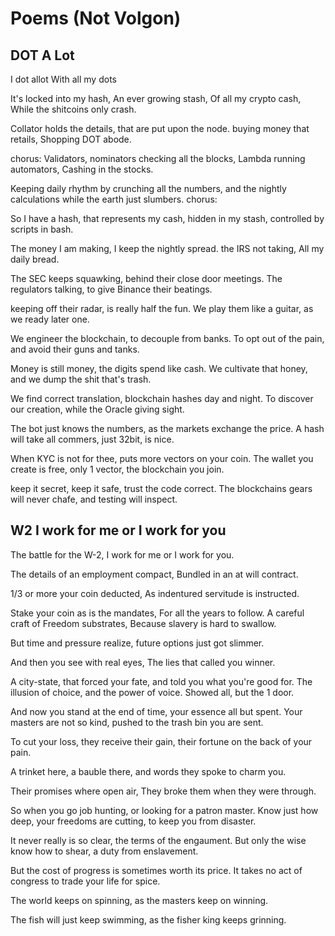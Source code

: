 # Poems (Not Volgon)

## DOT A Lot

I dot allot
With all my dots

It's locked into my hash,
An ever growing stash,
Of all my crypto cash,
While the shitcoins only crash.


Collator holds the details,
that are put upon the node.
buying money that retails,
Shopping DOT abode.

chorus:
Validators, nominators checking all the blocks,
Lambda running automators,
Cashing in the stocks.

Keeping daily rhythm by crunching all the numbers,
and the nightly calculations
while the earth just slumbers.
chorus:

So I have a hash,
that represents my cash,
hidden in my stash,
controlled by scripts in bash.

The money I am making,
I keep the nightly spread.
the IRS not taking,
All my daily bread.

The SEC keeps squawking,
behind their close door meetings.
The regulators talking,
to give Binance their beatings.

keeping off their radar,
is really half the fun.
We play them like a guitar,
as we ready later one.

We engineer the blockchain,
to decouple from banks.
To opt out of the pain,
and avoid their guns and tanks.

Money is still money,
the digits spend like cash.
We cultivate that honey,
and we dump the shit that's trash.

We find correct translation,
blockchain hashes day and night.
To discover our creation,
while the Oracle giving sight.

The bot just knows the numbers,
as the markets exchange the price.
A hash will take all commers,
just 32bit, is nice.

When KYC is not for thee,
puts more vectors on your coin.
The wallet you create is free,
only 1 vector,  the blockchain you join.

keep it secret, keep it safe,
trust the code correct.
The blockchains gears will never chafe,
and testing will inspect.

## W2 I work for me or I work for you

The battle for the W-2, I work for me or I work for you.
 
The details of an employment compact,
Bundled in an at will contract.
 
1/3 or more your coin deducted,
As indentured servitude is instructed.
 
Stake your coin as is the mandates,
For all the years to follow.
A careful craft of Freedom substrates,
Because slavery is hard to swallow.
 
But time and pressure realize, future options just got slimmer.
 
And then you see with real eyes,
The lies that called you winner.
 
A city-state, that forced your fate, and told you what you're good for.
The illusion of choice, and the power of voice.
Showed all, but the 1 door.
 
And now you stand at the end of time, your essence all but spent.
Your masters are not so kind, pushed to the trash bin you are sent.
 
To cut your loss, they receive their gain, their fortune on the back of your pain.
 
A trinket here, a bauble there, and words they spoke to charm you.
 
Their promises where open air,
They broke them when they were through.
 
So when you go job hunting,  or looking for a patron master.
Know just how deep, your freedoms are cutting, to keep you from disaster.
 
It never really is so clear, the terms of the engaument.
But only the wise know how to shear, a duty from enslavement.
 
But the cost of progress is sometimes worth its price.
It takes no act of congress to trade your life for spice.
 
The world keeps on spinning, as the masters keep on winning.
 
The fish will just keep swimming, as the fisher king keeps grinning.


